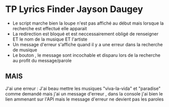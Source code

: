 # TP Lyrics Finder Jayson Daugey
- Le script marche bien la loupe n'est pas affiché au début mais lorsque la recherche est effectué elle apparait
- La redirection est bloqué et est neccessairement obligé de renseigner ET le nom de la musique ET l'artiste
- Un message d'erreur s'affiche quand il y a une erreur dans la recherche de musique
- Le bouton , le message sont incochable et disparu lors de la recherche au profit du message/parole

 ## MAIS
J'ai une erreur :
J'ai beau mettre les musiques "viva-la-vida" et "paradise" comme demandé mais j'ai un message d'erreur , dans la console j'ai bien le lien ammenant sur l'API mais le message d'erreur ne devient pas les paroles
